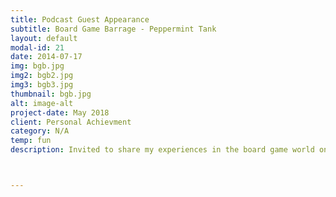 ```yaml
---
title: Podcast Guest Appearance
subtitle: Board Game Barrage - Peppermint Tank
layout: default
modal-id: 21
date: 2014-07-17
img: bgb.jpg
img2: bgb2.jpg
img3: bgb3.jpg
thumbnail: bgb.jpg
alt: image-alt
project-date: May 2018
client: Personal Achievment
category: N/A
temp: fun
description: Invited to share my experiences in the board game world on Board Game Barrage, a top board game podcast. Definitely a fun experience sharing my insight on a hobby I love so much. 



---
```


